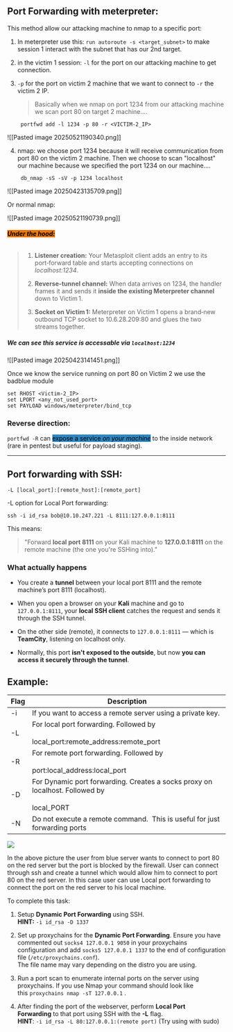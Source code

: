

## **Port Forwarding with meterpreter:**

This method allow our attacking machine to nmap to a specific port:

1. In meterpreter use this: `run autoroute -s <target_subnet>` to make session 1 interact with the subnet that has our 2nd target. 
2. in the victim 1 session: `-l` for the port on our attacking machine to get connection.  
3. `-p` for the port on victim 2 machine that we want to connect to `-r` the victim 2 IP.
   > Basically when we nmap on port 1234 from our attacking machine we scan port 80 on target 2 machine.... 


		portfwd add -l 1234 -p 80 -r <VICTIM-2_IP>

![[Pasted image 20250521190340.png]]



4. nmap: we choose port 1234 because it will receive communication from port 80 on the victim 2 machine. 
Then we choose to scan "localhost" our machine because we specified the port 1234 on our machine....

		db_nmap -sS -sV -p 1234 localhost 

![[Pasted image 20250423135709.png]]

Or normal nmap:

![[Pasted image 20250521190739.png]]


######   ***<mark style="background: #ED7506;">Under the hood:</mark>***
>
>1. **Listener creation:** Your Metasploit client adds an entry to its port‑forward table and starts accepting connections on _localhost:1234_.
  >  
>2. **Reverse‑tunnel channel:** When data arrives on 1234, the handler frames it and sends it **inside the existing Meterpreter channel** down to Victim 1.
  >  
>3. **Socket on Victim 1:** Meterpreter on Victim 1 opens a brand‑new outbound TCP socket to 10.6.28.209:80 and glues the two streams together.



##### We can see this service is accessable via `localhost:1234`
![[Pasted image 20250423141451.png]]




Once we know the service running on port 80 on Victim 2 we use the badblue module 

	set RHOST <Victim-2_IP>
	set LPORT <any_not_used_port>
	set PAYLOAD windows/meterpreter/bind_tcp




### **Reverse direction:**

`portfwd -R` can <mark style="background: #2e86c1;">expose a service _on your machine_</mark> to the inside network (rare in pentest but useful for payload staging).


---


## **Port forwarding with SSH:**


	-L [local_port]:[remote_host]:[remote_port]

-L option for Local Port forwarding:


	ssh -i id_rsa bob@10.10.247.221 -L 8111:127.0.0.1:8111

This means:

> "Forward **local port 8111** on your Kali machine to **127.0.0.1:8111** on the remote machine (the one you're SSHing into)."


### What actually happens

- You create a **tunnel** between your local port 8111 and the remote machine’s port 8111 (localhost).
    
- When you open a browser on your **Kali** machine and go to `127.0.0.1:8111`, your **local SSH client** catches the request and sends it through the SSH tunnel.
    
- On the other side (remote), it connects to `127.0.0.1:8111` — which is **TeamCity**, listening on localhost only.
    
- Normally, this port **isn't exposed to the outside**, but now **you can access it securely through the tunnel**.

## **Example:**



| Flag | Description                                                                                      |
| ---- | ------------------------------------------------------------------------------------------------ |
| -i   | If you want to access a remote server using a private key.                                       |
| -L   | For local port forwarding. Followed by  <br><br>local_port:remote_address:remote_port            |
| -R   | For remote port forwarding. Followed by  <br><br>port:local_address:local_port                   |
| -D   | For Dynamic port forwarding. Creates a socks proxy on localhost. Followed by  <br><br>local_PORT |
| -N   | Do not execute a remote command.  This is useful for just forwarding ports                       |


![](https://www.tunnelsup.com/images/ssh-local1.png  )

In the above picture the user from blue server wants to connect to port 80 on the red server but the port is blocked by the firewall. User can connect through ssh and create a tunnel which would allow him to connect to port 80 on the red server. In this case user can use Local port forwarding to connect the port on the red server to his local machine.  

To complete this task:

1. Setup **Dynamic Port Forwarding** using SSH.  
    **HINT:** `-i id_rsa -D 1337`  


2. Set up proxychains for the **Dynamic Port Forwarding**. Ensure you have commented out `socks4 127.0.0.1 9050` in your proxychains configuration and add `socks5 127.0.0.1 1337` to the end of configuration file (`/etc/proxychains.conf`).  
    The file name may vary depending on the distro you are using.  




3. Run a port scan to enumerate internal ports on the server using proxychains. If you use Nmap your command should look like this `proxychains nmap -sT 127.0.0.1` .


4. After finding the port of the webserver, perform **Local Port Forwarding** to that port using SSH with the **-L** flag.  
    **HINT**: `-i id_rsa -L 80:127.0.0.1:(remote port)` (Try using with sudo)